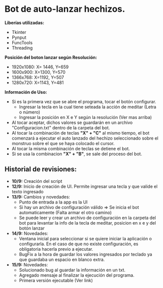 # Bot de auto-lanzar hechizos.

**Liberías utilizadas:**
- Tkinter
- Pynput
- FuncTools
- Threading

**Posición del boton lanzar según Resolución:**
 - 1920x1080: X= 1446, Y=659
 - 1600x900: X=1300, Y=570
 - 1366x768: X=1192, Y=507
 - 1280x720: X=1143, Y=481

**Información de Uso:**
 - Si es la primera vez que se abre el programa, tocar el botón configurar.
    - Ingresar la tecla en la cual tiene seteada la acción de meditar (Letra o número)
    - Ingresar la posición en X e Y según la resolución (Ver mas arriba)
 - Al tocar aceptar, dichos valores se guardarán en un archivo "Configuracion.txt" dentro de la carpeta del bot.
 - Al tocar la combinación de teclas **"X" + "C"** al mismo tiempo, el bot comenzará a ejecutar el auto lanzado del hechizo seleccionado sobre el monstruo sobre el que se haya colocado el cursor.
 - Al tocar la misma combinación de teclas se detiene el bot.
 - Si se usa la combinacion **"X" + "B"**, se sale del proceso del bot.   


## Historial de revisiones:
- **10/9:** Creación del script
- **12/9:** Inicio de creación de UI. Permite ingresar una tecla y que valide el texto ingresado
- **13/9:** Cambios y novedades:
    - Punto de entrada a la app es la UI
    - Si hay un archivo de configuración válido => Se inicia el bot automaticamente (Falta armar el otro camino)
    - Se puede leer y crear un archivo de configuración en la carpeta del bot para levantar la info de la tecla de meditar, posicion en x e y del botón lanzar
- **14/9:** Novedades:
    - Ventana inicial para seleccionar si se quiere iniciar la aplicación o configurarla. En el caso de que no existe configuración, es obligatoria hacerla previo a ejecutar.
    - BugFix a la hora de guardar los valores ingresados por teclado ya que guardaba un espacio en blanco extra.
- **15/9:** Novedades:
    - Solucionado bug al guardar la información en un txt.
    - Agregado mensaje al finalizar la ejecución del programa.
    - Primera versión ejecutable (Ver link)
